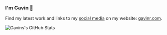 ### I'm Gavin 👋

Find my latest work and links to my [social media](https://www.gavinr.com/contact/) on my website: [gavinr.com](https://gavinr.com).

![Gavins's GitHub Stats](https://github-readme-stats.vercel.app/api?username=gavinr&show_icons=true&theme=graywhite&hide_rank=true)
